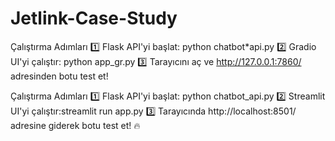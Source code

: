 # Jetlink-Case-Study

Çalıştırma Adımları
1️⃣ Flask API'yi başlat: python chatbot\*api.py
2️⃣ Gradio UI'yi çalıştır: python app_gr.py
3️⃣ Tarayıcını aç ve http://127.0.0.1:7860/ adresinden botu test et!

Çalıştırma Adımları
1️⃣ Flask API'yi başlat: python chatbot_api.py
2️⃣ Streamlit UI'yi çalıştır:streamlit run app.py
3️⃣ Tarayıcında http://localhost:8501/ adresine giderek botu test et! 🔥
